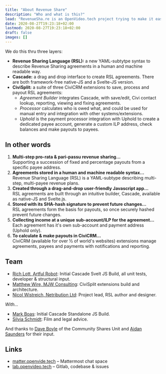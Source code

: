 ```yaml
---
title: "About Revenue Share"
description: "Who and what is this?"
lead: "RevenueSha.re is an OpenVideo.tech project trying to make it easier for creatives, non-profits and other collaborators to easily and safely create revenue-sharing plans for little/no cost."
date: 2020-08-27T19:23:18+02:00
lastmod: 2020-08-27T19:23:18+02:00
draft: false
images: []
---
```


We do this thru three layers:
 - **Revenue Sharing Language (RSL):** a new YAML-subtytpe syntax to describe Revenue Sharing agreements in a human and machine readable way.
 - **Cascade:** a drag and drop interface to create RSL agreements. There are both framework-free native-JS and a Svelte-JS version.
 - **CiviSplit:** a suite of three CiviCRM extensions to save, process and payout RSL agreements:
    - *Agreement Builder* integrates Cascade, with save/edit, Civi contact lookup, reporting, viewing and fixing agreements. 
    - *Processor* calculates who is owed what, and could be used for manual entry and integration with other systems/extensions. 
    - *Uphold* is the payment processor integration with Uphold to create a dedicated payee account, generate a custom ILP address, check balances and make payouts to payees. 

## In other words
1. **Multi-step pro-rata & pari-passu revenue sharing…** <br />Supporting a succession of fixed and percentage payouts from a specific payee address.
2. **Agreements stored in a human and machine readable syntax…** <br />Revenue Sharing Language (RSL) is a YAML-subtype describing multi-step, multi-payee revenue plans.
3. **Created through a drag-and-drop user-friendly Javascript app…** <br />RSL agreements are built through an intuitive builder, Cascade, available as native-JS and Svelte.js.
4. **Stored with its SHA-hash signature to prevent future changes…**<br />RSL agreements form the basis for payouts, so once securely hashed prevent future changes.
5. **Collecting income at a unique sub-account/ILP for the agreement…** <br />Each agreement has it's own sub-account and payment address (Uphold only).
6. **To calculate & make payouts in CiviCRM...** <br />CiviCRM (available for over ½ of world's websites) extensions manage agreements, payees and payments with notifications and reporting.

## Team

- [Rich Lott, Artful Robot](https://artfulrobot.uk): Initial Cascade Svelt JS Build, all unit tests, developer & structural input.
- [Matthew Wire, MJW Consulting](https://www.mjwconsult.co.uk/en/): CiviSplit extensions build and architecture.
- [Nicol Wistreich, Netribution Ltd](https://netribution.org): Project lead, RSL author and designer.

*With…*

- [Mark Boas](https://maboas.co): Initial Cascade Standalone JS Build.
- [Silvia Schmidt](https://silviaschmidt.org/): Film and legal advice.

And thanks to [Dave Boyle](https://communityshares.co.uk/about-us-dave-boyle/) of the Community Shares Unit and [Aidan Saunders](http://www.squiffle.uk/) for their input.

## Links

- [matter.openvide.tech](https://matter.openvide.tech) – Mattermost chat space
- [lab.openvideo.tech](https://gitlab.openvideo.tech) – Gitlab, codebase & issues
